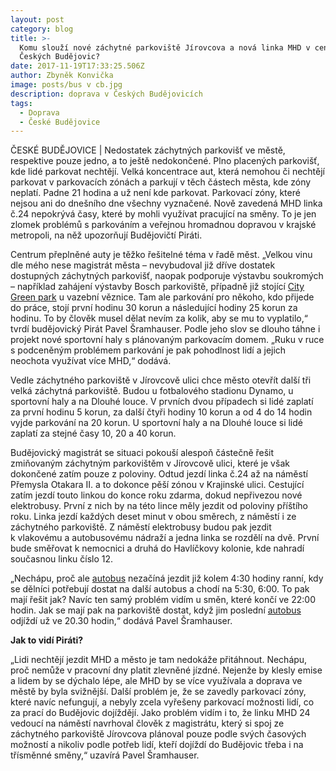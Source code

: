 ```yaml
---
layout: post
category: blog
title: >-
  Komu slouží nové záchytné parkoviště Jírovcova a nová linka MHD v centru
  Českých Budějovic?
date: 2017-11-19T17:33:25.506Z
author: Zbyněk Konvička
image: posts/bus v cb.jpg
description: doprava v Českých Budějovicích
tags:
  - Doprava
  - České Budějovice
---
```

ČESKÉ
BUDĚJOVICE | Nedostatek záchytných
parkovišť ve městě, respektive pouze jedno, a to ještě nedokončené. Plno
placených parkovišť, kde lidé parkovat nechtějí. Velká koncentrace aut, která
nemohou či nechtějí parkovat v parkovacích zónách a parkují v těch
částech města, kde zóny neplatí. Padne 21 hodina a už není kde parkovat.
Parkovací zóny, které nejsou ani do dnešního dne všechny vyznačené. Nově
zavedená MHD linka č.24 nepokrývá časy, které by mohli využívat pracující na
směny. To je jen zlomek problémů s parkováním a veřejnou hromadnou
dopravou v krajské metropoli, na něž upozorňují Budějovičtí Piráti.

Centrum
přeplněné auty je těžko řešitelné téma v řadě měst. „Velkou vinu dle mého
nese magistrát města – nevybudoval již dříve dostatek dostupných záchytných
parkovišť, naopak podporuje výstavbu soukromých – například zahájení výstavby
Bosch parkoviště, případně již stojící [City Green park](http://www.cbparkhaus.cz/parkovani/) u vazební
věznice. Tam ale parkování pro někoho, kdo přijede do práce, stojí první hodinu
30 korun a následující hodiny 25 korun za hodinu. To by člověk musel dělat
nevím za kolik, aby se mu to vyplatilo,“ tvrdí budějovický Pirát Pavel Šramhauser.
Podle jeho slov se dlouho táhne i projekt nové sportovní haly s plánovaným
parkovacím domem. „Ruku v ruce s podceněným problémem parkování je
pak pohodlnost lidí a jejich neochota využívat více MHD,“ dodává.

Vedle záchytného
parkoviště v Jírovcově ulici chce město otevřít další tři velká záchytná
parkoviště. Budou u fotbalového stadionu Dynamo, u sportovní haly a na Dlouhé
louce. V prvních dvou případech si lidé zaplatí za první hodinu 5
korun, za další čtyři hodiny 10 korun a od 4 do 14 hodin vyjde parkování na 20
korun. U sportovní haly a na Dlouhé louce si lidé zaplatí za stejné časy 10, 20
a 40 korun.

Budějovický
magistrát se situaci pokouší alespoň částečně řešit zmiňovaným záchytným
parkovištěm v Jírovcově ulici, které je však dokončené zatím pouze z poloviny.
Odtud jezdí linka č.24 až na náměstí Přemysla Otakara II. a to dokonce pěší
zónou v Krajinské ulici. Cestující zatím jezdí touto linkou do konce roku zdarma,
dokud nepřivezou nové elektrobusy. První z nich by na této lince měly
jezdit od poloviny příštího roku. Linka jezdí každých deset minut v obou
směrech, z náměstí i ze záchytného parkoviště. Z náměstí elektrobusy
budou pak jezdit k vlakovému a autobusovému nádraží a
jedna linka se rozdělí na dvě. První bude směřovat k nemocnici a druhá do
Havlíčkovy kolonie, kde nahradí současnou linku číslo 12.

„Nechápu, proč ale [autobus](https://www.dpmcb.cz/download/transport_line_cs/1509465266_cs_24_namesti.pdf)
nezačíná jezdit již kolem 4:30 hodiny ranní, kdy se
dělníci potřebují dostat na další autobus a chodí na 5:30, 6:00. To pak mají
řešit jak? Navíc ten samý problém vidím u směn, které končí ve 22:00 hodin. Jak
se mají pak na parkoviště dostat, když jim poslední [autobus](https://www.dpmcb.cz/download/transport_line_cs/1509465266_cs_24_jirovcova.pdf)
odjíždí už ve 20.30 hodin,“ dodává Pavel Šramhauser.

**Jak to vidí Piráti?**

„Lidi
nechtějí jezdit MHD a město je tam nedokáže přitáhnout. Nechápu, proč nemůže v
pracovní dny platit zlevněné jízdné. Nejenže by klesly emise a lidem by se
dýchalo lépe, ale MHD by se více využívala a doprava ve městě by byla
svižnější. Další problém je, že se zavedly parkovací zóny, které navíc nefungují,
a nebyly zcela vyřešeny parkovací možnosti lidí, co za prací do Budějovic dojíždějí.
Jako problém vidím i to, že linku MHD 24 vedoucí na náměstí navrhoval člověk z
magistrátu, který si spoj ze záchytného parkoviště Jírovcova plánoval pouze
podle svých časových možností a nikoliv podle potřeb lidí, kteří dojíždí do Budějovic
třeba i na třísměnné směny,“ uzavírá Pavel Šramhauser.




